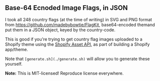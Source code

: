 ## Base-64 Ecnoded Image Flags, in JSON

I took all 248 country flags (at the time of writing) in SVG and PNG format from https://github.com/madebybowtie/FlagKit, base64-encoded themand put them in a JSON object, keyed by the country-code.

This is good if you're trying to get country flag images uploaded to a Shopify theme using the [Shopify Asset API](https://help.shopify.com/en/api/reference/online-store/asset#update-2019-10), as part of building a Shopify app/theme.

Note that `[generate.sh](./generate.sh)` will allow you to generate these yourself.

**Note:** This is MIT-licensed! Reproduce license everywhere.

